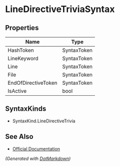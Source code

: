 # LineDirectiveTriviaSyntax

## Properties

| Name                | Type        |
| ------------------- | ----------- |
| HashToken           | SyntaxToken |
| LineKeyword         | SyntaxToken |
| Line                | SyntaxToken |
| File                | SyntaxToken |
| EndOfDirectiveToken | SyntaxToken |
| IsActive            | bool        |

## SyntaxKinds

* SyntaxKind\.LineDirectiveTrivia

## See Also

* [Official Documentation](https://docs.microsoft.com/en-us/dotnet/api/microsoft.codeanalysis.csharp.syntax.linedirectivetriviasyntax)


*\(Generated with [DotMarkdown](http://github.com/JosefPihrt/DotMarkdown)\)*